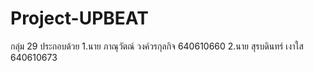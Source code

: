 # Project-UPBEAT
กลุ่ม 29
ประกอบด้วย 
  1.นาย ภาณุวัตณ์   วงค์วรกุลกิจ    640610660
  2.นาย สุรบดินทร์   เงาใส        640610673

